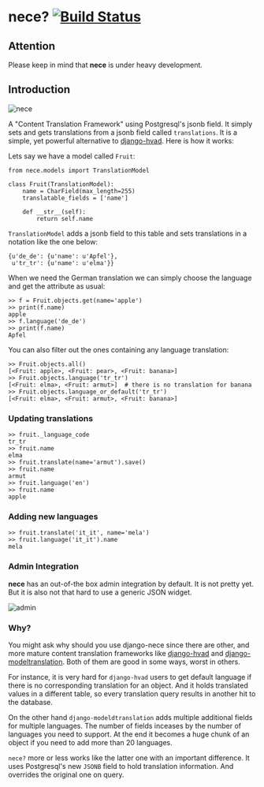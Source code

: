 # nece? [![Build Status](https://travis-ci.org/tatterdemalion/django-nece.svg?branch=master)](https://travis-ci.org/tatterdemalion/django-nece)

## Attention
 Please keep in mind that **nece** is under heavy development.

## Introduction


![nece](https://raw.githubusercontent.com/tatterdemalion/django-nece/master/images/nece.png)

A "Content Translation Framework" using Postgresql's jsonb field. It simply sets and gets translations from a jsonb field called ```translations```. 
It is a simple, yet powerful alternative to [django-hvad](https://github.com/KristianOellegaard/django-hvad). Here is how it works:

Lets say we have a model called ```Fruit```:
```
from nece.models import TranslationModel

class Fruit(TranslationModel):
    name = CharField(max_length=255)
    translatable_fields = ['name']

    def __str__(self):
        return self.name
```

```TranslationModel``` adds a jsonb field to this table and sets translations in a notation like the one below:

```
{u'de_de': {u'name': u'Apfel'},
 u'tr_tr': {u'name': u'elma'}}
```

When we need the German translation we can simply choose the language and get the attribute as usual:

```
>> f = Fruit.objects.get(name='apple')
>> print(f.name)
apple
>> f.language('de_de')
>> print(f.name)
Apfel
```

You can also filter out the ones containing any language translation:

```
>> Fruit.objects.all()
[<Fruit: apple>, <Fruit: pear>, <Fruit: banana>]
>> Fruit.objects.language('tr_tr')
[<Fruit: elma>, <Fruit: armut>]  # there is no translation for banana
>> Fruit.objects.language_or_default('tr_tr')
[<Fruit: elma>, <Fruit: armut>, <Fruit: banana>]
```

### Updating translations

```
>> fruit._language_code
tr_tr
>> fruit.name
elma
>> fruit.translate(name='armut').save()
>> fruit.name
armut
>> fruit.language('en')
>> fruit.name
apple
```

### Adding new languages

```
>> fruit.translate('it_it', name='mela')
>> fruit.language('it_it').name
mela
```

### Admin Integration

**nece** has an out-of-the box admin integration by default. It is not pretty yet. But it is also not that hard to use a generic JSON widget.

![admin](https://raw.githubusercontent.com/tatterdemalion/django-nece/master/images/admin.png)


### Why?

You might ask why should you use django-nece since there are other, and more mature content translation frameworks like [django-hvad](https://github.com/kristianoellegaard/django-hvad) and [django-modeltranslation](https://github.com/deschler/django-modeltranslation). Both of them are good in some ways, worst in others. 

For instance, it is very hard for ```django-hvad``` users to get default language if there is no corresponding translation for an object. And it holds translated values in a different table, so every translation query results in another hit to the database.

On the other hand ```django-modeldtranslation``` adds multiple additional fields for multiple languages. The number of fields inceases by the number of languages you need to support. At the end it becomes a huge chunk of an object if you need to add more than 20 languages.

```nece?``` more or less works like the latter one with an important difference. It uses Postgresql's new ```JSONB``` field to hold translation information. And overrides the original one on query.

